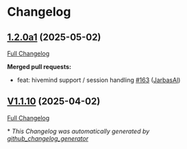# Changelog

## [1.2.0a1](https://github.com/OpenVoiceOS/ovos-ocp-audio-plugin/tree/1.2.0a1) (2025-05-02)

[Full Changelog](https://github.com/OpenVoiceOS/ovos-ocp-audio-plugin/compare/V1.1.10...1.2.0a1)

**Merged pull requests:**

- feat: hivemind support / session handling [\#163](https://github.com/OpenVoiceOS/ovos-ocp-audio-plugin/pull/163) ([JarbasAl](https://github.com/JarbasAl))

## [V1.1.10](https://github.com/OpenVoiceOS/ovos-ocp-audio-plugin/tree/V1.1.10) (2025-04-02)

[Full Changelog](https://github.com/OpenVoiceOS/ovos-ocp-audio-plugin/compare/1.1.10...V1.1.10)



\* *This Changelog was automatically generated by [github_changelog_generator](https://github.com/github-changelog-generator/github-changelog-generator)*
